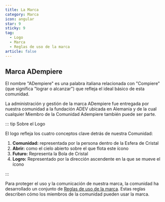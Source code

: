 ```yaml
---
title: La Marca
category: Marca
icon: angular
star: 9
sticky: 9
tag:
  - Logo
  - Marca
  - Reglas de uso de la marca
article: false
---
```


## Marca ADempiere

El nombre "ADempiere" es una palabra italiana relacionada con "Compiere" (que significa "lograr o alcanzar") que refleja el ideal básico de esta comunidad.

La administración y gestión de la marca ADempiere fue entregada por nuestra comunidad a la fundación ADEV ubicada en Alemania y de la cual cualquier Miembro de la Comunidad Adempiere también puede ser parte.

::: tip Sobre el Logo

El logo refleja los cuatro conceptos clave detrás de nuestra Comunidad:

1. **Comunidad:** representada por la persona dentro de la Esfera de Cristal
2. **Abrir:** como el cielo abierto sobre el que flota este ícono
3. **Futuro:** Representa la Bola de Cristal
4. **Logro:** Representado por la dirección ascendente en la que se mueve el ícono

:::

Para proteger el uso y la comunicación de nuestra marca, la comunidad ha desarrollado un conjunto de [Reglas de uso de la marca](https://wiki.adempiere.net/Brand_Usage_Rules). Estas reglas describen cómo los miembros de la comunidad pueden usar la marca.
